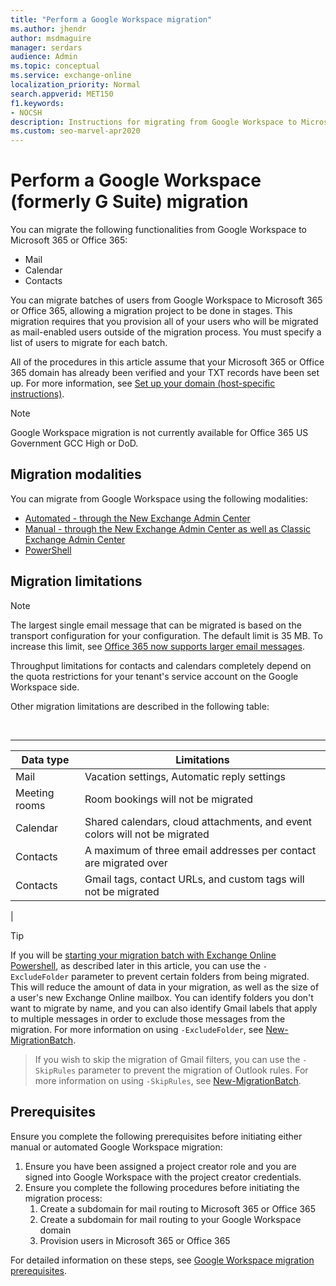 ```yaml
---
title: "Perform a Google Workspace migration"
ms.author: jhendr
author: msdmaguire
manager: serdars
audience: Admin
ms.topic: conceptual
ms.service: exchange-online
localization_priority: Normal
search.appverid: MET150
f1.keywords:
- NOCSH
description: Instructions for migrating from Google Workspace to Microsoft 365 or Office 365 in stages by migrating users in batches.
ms.custom: seo-marvel-apr2020
---
```


# Perform a Google Workspace (formerly G Suite) migration

You can migrate the following functionalities from Google Workspace to Microsoft 365 or Office 365:
- Mail
- Calendar
- Contacts

You can migrate batches of users from Google Workspace to Microsoft 365 or Office 365, allowing a migration project to be done in stages. This migration requires that you provision all of your users who will be migrated as mail-enabled users outside of the migration process. You must specify a list of users to migrate for each batch.

All of the procedures in this article assume that your Microsoft 365 or Office 365 domain has already been verified and your TXT records have been set up. For more information, see [Set up your domain (host-specific instructions)](/microsoft-365/admin/get-help-with-domains/set-up-your-domain-host-specific-instructions).

   > [!NOTE]
   > Google Workspace migration is not currently available for Office 365 US Government GCC High or DoD.

## Migration modalities

You can migrate from Google Workspace using the following modalities:
- [Automated - through the New Exchange Admin Center](automated-migration-neweac.md)
- [Manual - through the New Exchange Admin Center as well as Classic Exchange Admin Center](manual-gspace-migration-overview.md)
- [PowerShell](perform-gspace-migration-powershell.md)

## Migration limitations

> [!NOTE]
> The largest single email message that can be migrated is based on the transport configuration for your configuration. The default limit is 35 MB. To increase this limit, see [Office 365 now supports larger email messages](https://www.microsoft.com/en-us/microsoft-365/blog/2015/04/15/office-365-now-supports-larger-email-messages-up-to-150-mb/).

Throughput limitations for contacts and calendars completely depend on the quota restrictions for your tenant's service account on the Google Workspace side.

Other migration limitations are described in the following table:

<br>

****

|Data type|Limitations|
|---|---|
|Mail|Vacation settings, Automatic reply settings|
|Meeting rooms|Room bookings will not be migrated|
|Calendar|Shared calendars, cloud attachments, and event colors will not be migrated|
|Contacts|A maximum of three email addresses per contact are migrated over|
|Contacts|Gmail tags, contact URLs, and custom tags will not be migrated|
|

> [!TIP]
> If you will be [starting your migration batch with Exchange Online Powershell](perform-gspace-migration-powershell.md), as described later in this article, you can use the `-ExcludeFolder` parameter to prevent certain folders from being migrated. This will reduce the amount of data in your migration, as well as the size of a user's new Exchange Online mailbox. You can identify folders you don't want to migrate by name, and you can also identify Gmail labels that apply to multiple messages in order to exclude those messages from the migration. For more information on using `-ExcludeFolder`, see [New-MigrationBatch](/powershell/module/exchange/new-migrationbatch).

> If you wish to skip the migration of Gmail filters, you can use the `-SkipRules` parameter to prevent the migration of Outlook rules. For more information on using `-SkipRules`, see [New-MigrationBatch](/powershell/module/exchange/new-migrationbatch). 

## Prerequisites

Ensure you complete the following prerequisites before initiating either manual or automated Google Workspace migration:

1. Ensure you have been assigned a project creator role and you are signed into Google Workspace with the project creator credentials.
1. Ensure you complete the following procedures before initiating the migration process:
    1. Create a subdomain for mail routing to Microsoft 365 or Office 365
    1. Create a subdomain for mail routing to your Google Workspace domain
    1. Provision users in Microsoft 365 or Office 365
   
 For detailed information on these steps, see [Google Workspace migration prerequisites](googleworkspace-migration-prerequisites.md).
 
